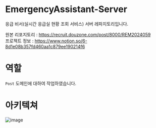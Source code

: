 # EmergencyAssistant-Server
응급 비서(실시간 응급실 현황 조회 서비스) 서버 레파지토리입니다.

원본 리포지토리 : https://recruit.douzone.com/post/8000/REM2024059 <br>
프로젝트 정보 : https://www.notion.so/6-8d1e08b357fd460aa1c879ee190214f6

# 역할
`Post` 도메인에 대하여 작업하였습니다.

# 아키텍쳐

![image](https://github.com/COS-project/cos-backend/assets/128073698/de0f406e-4b73-477f-bba3-f6caaaead435)
